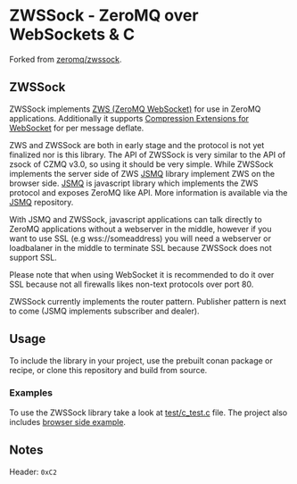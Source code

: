 # ZWSSock - ZeroMQ over WebSockets & C

Forked from [zeromq/zwssock](https://github.com/zeromq/zwssock).


## ZWSSock

ZWSSock implements [ZWS (ZeroMQ WebSocket)](http://rfc.zeromq.org/spec:39) for use in ZeroMQ applications. Additionally it supports [Compression Extensions for WebSocket](https://tools.ietf.org/html/draft-ietf-hybi-permessage-compression-28) for per message deflate.


ZWS and ZWSSock are both in early stage and the protocol is not yet finalized nor is this library.
The API of ZWSSock is very similar to the API of zsock of CZMQ v3.0, so using it should be very simple.
While ZWSSock implements the server side of ZWS [JSMQ](https://github.com/zeromq/JSMQ) library implement ZWS on the browser side. 
[JSMQ](https://github.com/zeromq/JSMQ) is javascript library which implements the ZWS protocol and exposes ZeroMQ like API. More information is available via the [JSMQ](https://github.com/zeromq/JSMQ) repository.

With JSMQ and ZWSSock, javascript applications can talk directly to ZeroMQ applications without a webserver in the middle, however if you want to use SSL (e.g wss://someaddress) you will need a webserver or loadbalaner in the middle to terminate SSL because ZWSSock does not support SSL.

Please note that when using WebSocket it is recommended to do it over SSL because not all firewalls likes non-text protocols over port 80.

ZWSSock currently implements the router pattern. Publisher pattern is next to come (JSMQ implements subscriber and dealer).


## Usage

To include the library in your project, use the prebuilt conan package or recipe, or clone this repository and build from source.


### Examples

To use the ZWSSock library take a look at [test/c_test.c](https://github.com/modbotrobotics/zwssock/blob/master/test/c_test.c) file. 
The project also includes [browser side example](https://github.com/modbotrobotics/zwssock/blob/master/test/example.html).

## Notes

Header: `0xC2`